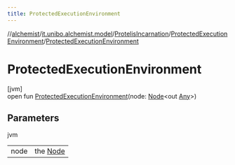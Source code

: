 ```yaml
---
title: ProtectedExecutionEnvironment
---
```

//[alchemist](../../../../index.html)/[it.unibo.alchemist.model](../../index.html)/[ProtelisIncarnation](../index.html)/[ProtectedExecutionEnvironment](index.html)/[ProtectedExecutionEnvironment](-protected-execution-environment.html)



# ProtectedExecutionEnvironment



[jvm]\
open fun [ProtectedExecutionEnvironment](-protected-execution-environment.html)(node: [Node](../../../it.unibo.alchemist.model.interfaces/-node/index.html)<out [Any](https://kotlinlang.org/api/latest/jvm/stdlib/kotlin/-any/index.html)>)



## Parameters


jvm

| | |
|---|---|
| node | the [Node](../../../it.unibo.alchemist.model.interfaces/-node/index.html) |




